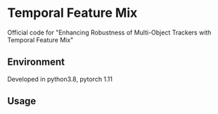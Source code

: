 # Temporal Feature Mix
Official code for "Enhancing Robustness of Multi-Object Trackers with Temporal Feature Mix"

## Environment
Developed in python3.8, pytorch 1.11

## Usage
